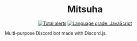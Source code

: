 

<div align="center">


# Mitsuha

[![Total alerts](https://img.shields.io/lgtm/alerts/g/theRealAyan/mitsuha-project.svg?logo=lgtm&logoWidth=18)](https://lgtm.com/projects/g/theRealAyan/mitsuha-project/alerts/)
[![Language grade: JavaScript](https://img.shields.io/lgtm/grade/javascript/g/theRealAyan/mitsuha-project.svg?logo=lgtm&logoWidth=18)](https://lgtm.com/projects/g/theRealAyan/mitsuha-project/context:javascript)

</div>



Multi-purpose Discord bot made with Discord.js.
